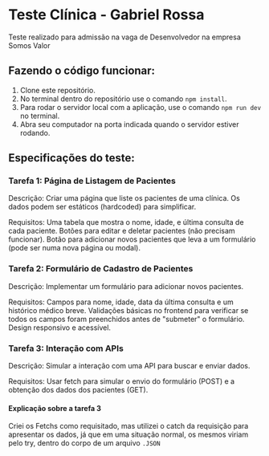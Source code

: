 # Teste Clínica - Gabriel Rossa

Teste realizado para admissão na vaga de Desenvolvedor na empresa Somos Valor

## Fazendo o código funcionar:

1. Clone este repositório.
2. No terminal dentro do repositório use o comando `npm install`.
3. Para rodar o servidor local com a aplicação, use o comando `npm run dev` no terminal.
4. Abra seu computador na porta indicada quando o servidor estiver rodando.

## Especificações do teste:
### Tarefa 1: Página de Listagem de Pacientes

Descrição: Criar uma página que liste os pacientes de uma clínica. Os dados podem ser estáticos (hardcoded) para simplificar.

Requisitos: Uma tabela que mostra o nome, idade, e última consulta de cada paciente.
Botões para editar e deletar pacientes (não precisam funcionar).
Botão para adicionar novos pacientes que leva a um formulário (pode ser numa nova página ou modal).

### Tarefa 2: Formulário de Cadastro de Pacientes

Descrição: Implementar um formulário para adicionar novos pacientes.

Requisitos: Campos para nome, idade, data da última consulta e um histórico médico breve.
Validações básicas no frontend para verificar se todos os campos foram preenchidos antes de "submeter" o formulário.
Design responsivo e acessível.

### Tarefa 3: Interação com APIs
Descrição: Simular a interação com uma API para buscar e enviar dados.

Requisitos: Usar fetch para simular o envio do formulário (POST) e a obtenção dos dados dos pacientes (GET).

#### Explicação sobre a tarefa 3

Criei os Fetchs como requisitado, mas utilizei o catch da requisição para apresentar os dados, já que em uma situação normal, os mesmos viriam pelo try, dentro do corpo de um arquivo `.JSON`
